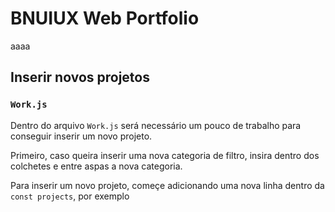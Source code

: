 # BNUIUX Web Portfolio

aaaa

## Inserir novos projetos

### `Work.js`

Dentro do arquivo `Work.js` será necessário um pouco de trabalho para conseguir inserir um novo projeto.

Primeiro, caso queira inserir uma nova categoria de filtro, insira dentro dos colchetes e entre aspas a nova categoria.

Para inserir um novo projeto, começe adicionando uma nova linha dentro da ```const projects```, por exemplo
